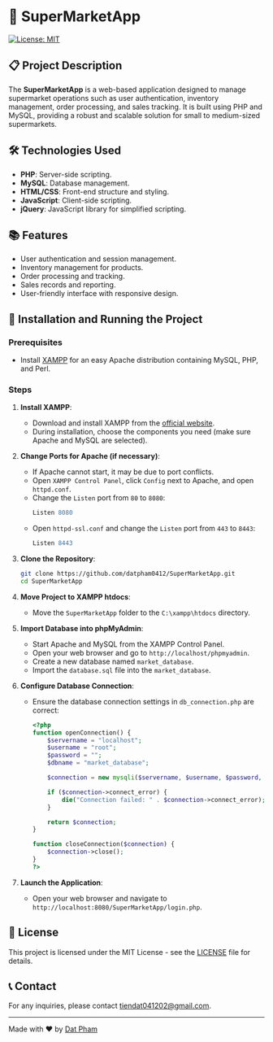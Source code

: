 # 🛒 SuperMarketApp

[![License: MIT](https://img.shields.io/badge/License-MIT-yellow.svg)](https://github.com/datpham0412/SuperMarketApp/blob/main/LICENSE)

## 📋 Project Description
The **SuperMarketApp** is a web-based application designed to manage supermarket operations such as user authentication, inventory management, order processing, and sales tracking. It is built using PHP and MySQL, providing a robust and scalable solution for small to medium-sized supermarkets.

## 🛠 Technologies Used
- **PHP**: Server-side scripting.
- **MySQL**: Database management.
- **HTML/CSS**: Front-end structure and styling.
- **JavaScript**: Client-side scripting.
- **jQuery**: JavaScript library for simplified scripting.

## 📚 Features
- User authentication and session management.
- Inventory management for products.
- Order processing and tracking.
- Sales records and reporting.
- User-friendly interface with responsive design.

## 🚀 Installation and Running the Project
### Prerequisites
- Install [XAMPP](https://www.apachefriends.org/index.html) for an easy Apache distribution containing MySQL, PHP, and Perl.

### Steps
1. **Install XAMPP**:
    - Download and install XAMPP from the [official website](https://www.apachefriends.org/index.html).
    - During installation, choose the components you need (make sure Apache and MySQL are selected).

2. **Change Ports for Apache (if necessary)**:
    - If Apache cannot start, it may be due to port conflicts.
    - Open `XAMPP Control Panel`, click `Config` next to Apache, and open `httpd.conf`.
    - Change the `Listen` port from `80` to `8080`:
      ```apache
      Listen 8080
      ```
    - Open `httpd-ssl.conf` and change the `Listen` port from `443` to `8443`:
      ```apache
      Listen 8443
      ```

3. **Clone the Repository**:
    ```sh
    git clone https://github.com/datpham0412/SuperMarketApp.git
    cd SuperMarketApp
    ```

4. **Move Project to XAMPP htdocs**:
    - Move the `SuperMarketApp` folder to the `C:\xampp\htdocs` directory.

5. **Import Database into phpMyAdmin**:
    - Start Apache and MySQL from the XAMPP Control Panel.
    - Open your web browser and go to `http://localhost/phpmyadmin`.
    - Create a new database named `market_database`.
    - Import the `database.sql` file into the `market_database`.

6. **Configure Database Connection**:
    - Ensure the database connection settings in `db_connection.php` are correct:
      ```php
      <?php 
      function openConnection() {
          $servername = "localhost";
          $username = "root";
          $password = "";
          $dbname = "market_database";

          $connection = new mysqli($servername, $username, $password, $dbname);

          if ($connection->connect_error) {
              die("Connection failed: " . $connection->connect_error);
          }

          return $connection;
      }

      function closeConnection($connection) {
          $connection->close();
      }
      ?>
      ```

7. **Launch the Application**:
    - Open your web browser and navigate to `http://localhost:8080/SuperMarketApp/login.php`.

## 📜 License
This project is licensed under the MIT License - see the [LICENSE](https://github.com/datpham0412/Supermarket-Administration-App/blob/main/LICENSE) file for details.

## 📞 Contact
For any inquiries, please contact [tiendat041202@gmail.com](mailto:tiendat041202@gmail.com).

---

Made with ❤️ by [Dat Pham](https://github.com/datpham0412)
